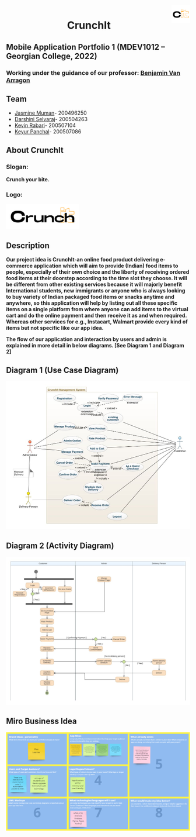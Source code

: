 <img align="right" src="./images/Crunchit-blackSmall.png" height="50" width="50"/> 

<div align="center">
    <h1>CrunchIt</h1>
</div>

<div>
    <h2> Mobile Application Portfolio 1 (MDEV1012 – Georgian College, 2022)</h2>
    <h3> Working under the guidance of our professor: <a href="mailto:benjamin.vanarragon@georgiancollege.ca" target="_blank">Benjamin Van Arragon</a> </h3>
        
</div>

<div>
    <h2> Team </h2>
    <ul>
        <li> <a href="mailto:200496250@student.georgianc.on.ca" target="_blank">Jasmine Muman</a>- 200496250 </li>
        <li> <a href="mailto:200504263@student.georgianc.on.ca" target="_blank">Darshini Selvaraj</a>- 200504263 </li>
        <li> <a href="mailto:200507104@student.georgianc.on.ca" target="_blank">Kevin Rabari</a>- 200507104 </li>
        <li> <a href="mailto:200507086@student.georgianc.on.ca" target="_blank">Keyur Panchal</a>- 200507086 </li>
    </ul>
</div>

<div>
    <h2> About CrunchIt </h2>
    <h3> Slogan: </h3>
    <b> Crunch your bite. <b>
    <h3> Logo: </h3>
    <img src="./images/Crunchit-blackBig.png" width="200" /> 
</div>

<div>
    <h2> Description </h2>
    <p>Our project idea is CrunchIt-an online food product delivering e-commerce application which will aim to provide (Indian) food items to people, especially of their own         choice and the liberty of receiving ordered food items at their doorstep according to the time slot they choose. It will be different from other existing services because it     will majorly benefit International students, new immigrants or anyone who is always looking to buy variety of Indian packaged food items or snacks anytime and anywhere, so       this application will help by listing out all these specific items on a single platform from where anyone can add items to the virtual cart and do the online payment and         then receive it as and when required. Whereas other services for e.g., Instacart, Walmart provide every kind of items but not specific like our app idea. </p>
    <p>The flow of our application and interaction by users and admin is explained in more detail in below diagrams. [See Diagram 1 and Diagram 2] </p>
</div>

<div>
    <h2> Diagram 1 (Use Case Diagram)</h2>
    <img src="./images/CrunchIt UseCaseDiagram.jpeg" />
</div>

<div>
    <h2> Diagram 2 (Activity Diagram)</h2>
    <img src="./images/CrunchIt ActivityDiagram.jpeg" />
</div>

<div>
    <h2> Miro Business Idea</h2>
    <img src="./images/Miro Business Idea.jpg" />
</div>
